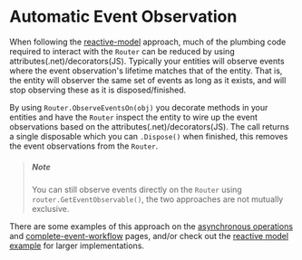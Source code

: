 # Automatic Event Observation

When following the [reactive-model](../modelling-approaches/reactive-domain-model.md#reactive-model) approach, much of the plumbing code required to interact with the `Router` can be reduced by using attributes(.net)/decorators(JS).
Typically your entities will observe events where the event observation's lifetime matches that of the entity.
That is, the entity will observer the same set of events as long as it exists, and will stop observing these as it is disposed/finished.

By using `Router.ObserveEventsOn(obj)` you decorate methods in your entities and have the `Router` inspect the entity to wire up the event observations based on the attributes(.net)/decorators(JS).
The call returns a single disposable which you can `.Dispose()` when finished, this removes the event observations from the `Router`.

> ##### Note
> You can still observe events directly on the `Router` using `router.GetEventObservable()`, the two approaches are not mutually exclusive.

There are some examples of this approach on the [asynchronous operations](asynchronous-operations.md) and [complete-event-workflow](../../_archive/advanced-concepts/complete-event-workflow.md) pages, and/or check out the [reactive model example](../../_docs/examples/index.md#reactive-model) for larger implementations.
